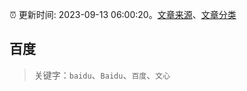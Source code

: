 :alarm_clock: 更新时间: 2023-09-13 06:00:20。[文章来源](/README.md)、[文章分类](/TAGS.md)

## 百度


> 关键字：`baidu`、`Baidu`、`百度`、`文心`



